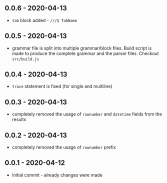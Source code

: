## 0.0.6 - 2020-04-13

- `tab` block added - `///$ TabName`

## 0.0.5 - 2020-04-13

- grammar file is split into multiple grammar/block files. Build script is made to produce the complete grammar and the parser files. Checkout `src/build.js`

## 0.0.4 - 2020-04-13

- `trace` statement is fixed (for single and multiline)

## 0.0.3 - 2020-04-13

- completely removed the usage of `rownumber` and `datetime` fields from the results

## 0.0.2 - 2020-04-13

- completely removed the usage of `rownumber` prefix

## 0.0.1 - 2020-04-12

- Initial commit - already changes were made
